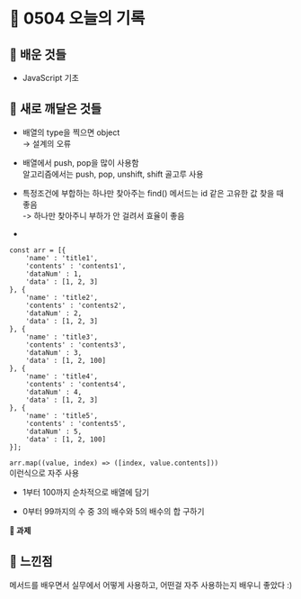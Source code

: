 # 🧸 0504 오늘의 기록
## 💙 배운 것들
* JavaScript 기초

## 💚 새로 깨달은 것들
* 배열의 type을 찍으면 object   
-> 설계의 오류

* 배열에서 push, pop을 많이 사용함   
알고리즘에서는 push, pop, unshift, shift 골고루 사용

* 특정조건에 부합하는 하나만 찾아주는 find() 메서드는 id 같은 고유한 값 찾을 때 좋음   
-> 하나만 찾아주니 부하가 안 걸려서 효율이 좋음

*
```
const arr = [{
    'name' : 'title1',
    'contents' : 'contents1',
    'dataNum' : 1,
    'data' : [1, 2, 3]
}, {
    'name' : 'title2',
    'contents' : 'contents2',
    'dataNum' : 2,
    'data' : [1, 2, 3]
}, {
    'name' : 'title3',
    'contents' : 'contents3',
    'dataNum' : 3,
    'data' : [1, 2, 100]
}, {
    'name' : 'title4',
    'contents' : 'contents4',
    'dataNum' : 4,
    'data' : [1, 2, 3]
}, {
    'name' : 'title5',
    'contents' : 'contents5',
    'dataNum' : 5,
    'data' : [1, 2, 100]
}];
```
`arr.map((value, index) => ([index, value.contents]))`   
이런식으로 자주 사용

* 1부터 100까지 순차적으로 배열에 담기

* 0부터 99까지의 수 중 3의 배수와 5의 배수의 합 구하기

**📍 과제**

 
## 💜 느낀점
메서드를 배우면서 실무에서 어떻게 사용하고, 어떤걸 자주 사용하는지 배우니 좋았다 :)
